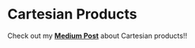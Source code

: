 # Cartesian Products
Check out my **[Medium Post](https://medium.com/@noltron000/understanding-cartesian-products-1efc7879fba1)** about Cartesian products!!
